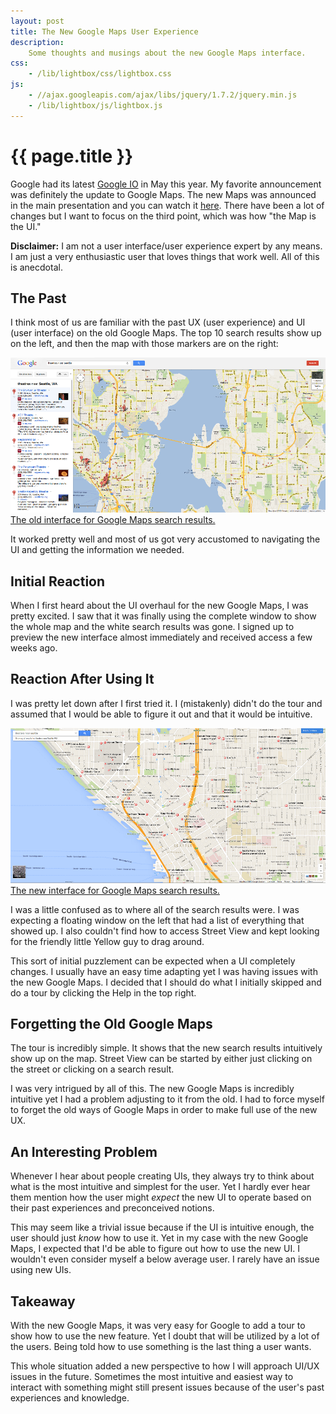 ```yaml
---
layout: post
title: The New Google Maps User Experience
description:
    Some thoughts and musings about the new Google Maps interface.
css:
    - /lib/lightbox/css/lightbox.css
js:
    - //ajax.googleapis.com/ajax/libs/jquery/1.7.2/jquery.min.js
    - /lib/lightbox/js/lightbox.js
---
```


{{ page.title }}
================

Google had its latest [Google IO][io2013] in May this year. My favorite
announcement was definitely the update to Google Maps. The new Maps was
announced in the main presentation and you can watch it [here][video]. There
have been a lot of changes but I want to focus on the third point, which was how
"the Map is the UI."

**Disclaimer:** I am not a user interface/user experience expert by any means. I
am just a very enthusiastic user that loves things that work well. All of this
is anecdotal.

## The Past

I think most of us are familiar with the past UX (user experience) and UI (user
interface) on the old Google Maps. The top 10 search results show up on the
left, and then the map with those markers are on the right:

<div class="gallery medium">
    <a href="/img/maps/old-google-maps-search.png" rel="lightbox[maps1]" title="The old interface for Google Maps search results.">
        <img src="/img/maps/old-google-maps-search.png" alt="Old Google Maps" width="620">
        <span>The old interface for Google Maps search results.</span>
    </a>
</div>

It worked pretty well and most of us got very accustomed to navigating the UI
and getting the information we needed.

## Initial Reaction

When I first heard about the UI overhaul for the new Google Maps, I was pretty
excited. I saw that it was finally using the complete window to show the whole
map and the white search results was gone. I signed up to preview the new
interface almost immediately and received access a few weeks ago.

## Reaction After Using It

I was pretty let down after I first tried it. I (mistakenly) didn't do the tour
and assumed that I would be able to figure it out and that it would be
intuitive.

<div class="gallery medium">
    <a href="/img/maps/new-google-maps-search.png" rel="lightbox[maps2]" title="The new interface for Google Maps search results.">
        <img src="/img/maps/new-google-maps-search.png" alt="New Google Maps" width="620">
        <span>The new interface for Google Maps search results.</span>
    </a>
</div>

I was a little confused as to where all of the search results were. I was
expecting a floating window on the left that had a list of everything that
showed up. I also couldn't find how to access Street View and kept looking for
the friendly little Yellow guy to drag around.

This sort of initial puzzlement can be expected when a UI completely changes. I
usually have an easy time adapting yet I was having issues with the new Google
Maps. I decided that I should do what I initially skipped and do a tour by
clicking the Help in the top right.

## Forgetting the Old Google Maps

The tour is incredibly simple. It shows that the new search results intuitively
show up on the map. Street View can be started by either just clicking on the
street or clicking on a search result.

I was very intrigued by all of this. The new Google Maps is incredibly intuitive
yet I had a problem adjusting to it from the old. I had to force myself to
forget the old ways of Google Maps in order to make full use of the new UX.

## An Interesting Problem

Whenever I hear about people creating UIs, they always try to think about what
is the most intuitive and simplest for the user. Yet I hardly ever hear them
mention how the user might *expect* the new UI to operate based on their past
experiences and preconceived notions.

This may seem like a trivial issue because if the UI is intuitive enough, the
user should just *know* how to use it. Yet in my case with the new Google Maps,
I expected that I'd be able to figure out how to use the new UI. I wouldn't even
consider myself a below average user. I rarely have an issue using new UIs.

## Takeaway

With the new Google Maps, it was very easy for Google to add a tour to show how
to use the new feature. Yet I doubt that will be utilized by a lot of the users.
Being told how to use something is the last thing a user wants.

This whole situation added a new perspective to how I will approach UI/UX issues
in the future. Sometimes the most intuitive and easiest way to interact with
something might still present issues because of the user's past experiences and
knowledge.

[io2013]: https://developers.google.com/events/io/
[video]: http://www.youtube.com/watch?v=9pmPa_KxsAM&t=2h25m50s
